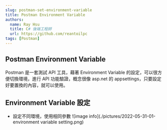 ```yaml
---
slug: postman-set-environment-variable
title: Postman Environment Variable
authors:
  name: Ray Hsu
  title: C# 後端工程師
  url: https://github.com/reantoilpc
tags: [Postman]
---
```


## Postman Environment Variable

Postman 是一套測試 API 工具，藉著 Environment Variable 的設定，可以很方便切換環境，進行 API 功能驗證，概念很像 asp.net 的 appsettings，只要設定好要置換的內容，就可以使用。

## Environment Variable 設定

- 設定不同環境，使用相同參數
![image info](./pictures/2022-05-31-01-environment variable setting.png)
